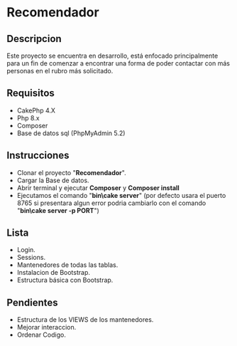 # Recomendador

## Descripcion

Este proyecto se encuentra en desarrollo, está enfocado principalmente para un fin de comenzar a encontrar una forma de poder contactar con más personas en el rubro más solicitado.

## Requisitos

 - CakePhp 4.X
 - Php 8.x
 - Composer 
 - Base de datos sql (PhpMyAdmin 5.2)

 ## Instrucciones

  - Clonar el proyecto "**Recomendador**".
  - Cargar la Base de datos.
  - Abrir terminal y ejecutar **Composer** y **Composer install**
  - Ejecutamos el comando "**bin\cake server**" (por defecto usara el puerto 8765 si presentara algun error podria cambiarlo con el comando "**bin\cake server -p PORT**")

  ## Lista

  - Login.
  - Sessions.
  - Mantenedores de todas las tablas.
  - Instalacion de Bootstrap.
  - Estructura básica con Bootstrap.
  
  ## Pendientes

  - Estructura de los VIEWS de los mantenedores.
  - Mejorar interaccion.
  - Ordenar Codigo.


